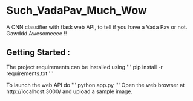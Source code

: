 # Such_VadaPav_Much_Wow
A CNN classifier with flask web API, to tell if you have a Vada Pav or not.  Gawddd Awesomeeee !!

## Getting Started :
The project requirements can be installed using
'''
pip install -r requirements.txt
'''

To launch the web API do
'''
python app.py
'''
Open the web browser at http://localhost:3000/ and upload a sample image.



